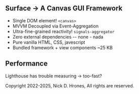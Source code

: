 
## Surface -> A Canvas GUI Framework  

  - Single DOM element! `<canvas>`
  - MVVM Decoupled via Event-Aggregation
  - Ultra-fine-grained reactivity! `signals-aggregator`
  - Zero external dependencies -- none - nada
  - Pure vanilla HTML, CSS, javescript
  - Bundled framework + view components ~25 KB

## Performance
Lighthouse has trouble measuring -> too-fast?   

Copyright 2022-2025, Nick D. Hrones, All rights are reserved.